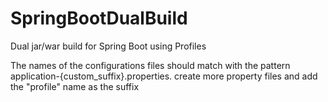 # SpringBootDualBuild
Dual jar/war build for Spring Boot using Profiles

The names of the configurations files should match with the pattern application-{custom_suffix}.properties. create more property files and add the "profile" name as the suffix
